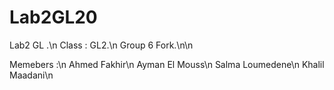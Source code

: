 # Lab2GL20
Lab2 GL .\n
Class : GL2.\n
Group 6 Fork.\n\n

Memebers :\n
Ahmed Fakhir\n
Ayman El Mouss\n
Salma Loumedene\n
Khalil Maadani\n
